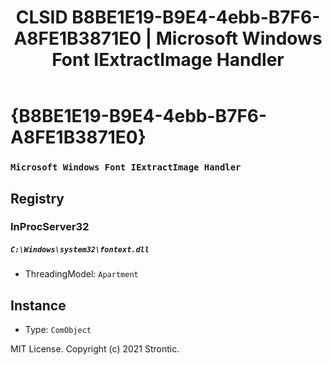 ﻿---
title: "CLSID B8BE1E19-B9E4-4ebb-B7F6-A8FE1B3871E0 | Microsoft Windows Font IExtractImage Handler"
excerpt: What is COM-Object CLSID B8BE1E19-B9E4-4ebb-B7F6-A8FE1B3871E0?
---

# {B8BE1E19-B9E4-4ebb-B7F6-A8FE1B3871E0}

### `Microsoft Windows Font IExtractImage Handler`

## Registry


### InProcServer32

##### `C:\Windows\system32\fontext.dll`
* ThreadingModel: `Apartment`

## Instance

* Type: `ComObject`

MIT License. Copyright (c) 2021 Strontic.


